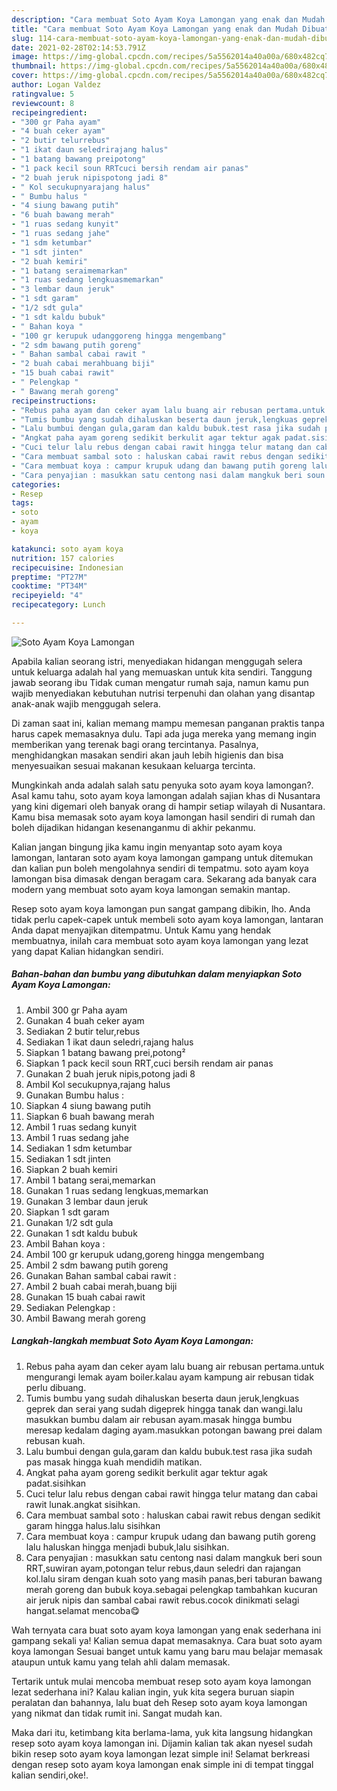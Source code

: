 ```yaml
---
description: "Cara membuat Soto Ayam Koya Lamongan yang enak dan Mudah Dibuat"
title: "Cara membuat Soto Ayam Koya Lamongan yang enak dan Mudah Dibuat"
slug: 114-cara-membuat-soto-ayam-koya-lamongan-yang-enak-dan-mudah-dibuat
date: 2021-02-28T02:14:53.791Z
image: https://img-global.cpcdn.com/recipes/5a5562014a40a00a/680x482cq70/soto-ayam-koya-lamongan-foto-resep-utama.jpg
thumbnail: https://img-global.cpcdn.com/recipes/5a5562014a40a00a/680x482cq70/soto-ayam-koya-lamongan-foto-resep-utama.jpg
cover: https://img-global.cpcdn.com/recipes/5a5562014a40a00a/680x482cq70/soto-ayam-koya-lamongan-foto-resep-utama.jpg
author: Logan Valdez
ratingvalue: 5
reviewcount: 8
recipeingredient:
- "300 gr Paha ayam"
- "4 buah ceker ayam"
- "2 butir telurrebus"
- "1 ikat daun seledrirajang halus"
- "1 batang bawang preipotong"
- "1 pack kecil soun RRTcuci bersih rendam air panas"
- "2 buah jeruk nipispotong jadi 8"
- " Kol secukupnyarajang halus"
- " Bumbu halus "
- "4 siung bawang putih"
- "6 buah bawang merah"
- "1 ruas sedang kunyit"
- "1 ruas sedang jahe"
- "1 sdm ketumbar"
- "1 sdt jinten"
- "2 buah kemiri"
- "1 batang seraimemarkan"
- "1 ruas sedang lengkuasmemarkan"
- "3 lembar daun jeruk"
- "1 sdt garam"
- "1/2 sdt gula"
- "1 sdt kaldu bubuk"
- " Bahan koya "
- "100 gr kerupuk udanggoreng hingga mengembang"
- "2 sdm bawang putih goreng"
- " Bahan sambal cabai rawit "
- "2 buah cabai merahbuang biji"
- "15 buah cabai rawit"
- " Pelengkap "
- " Bawang merah goreng"
recipeinstructions:
- "Rebus paha ayam dan ceker ayam lalu buang air rebusan pertama.untuk mengurangi lemak ayam boiler.kalau ayam kampung air rebusan tidak perlu dibuang."
- "Tumis bumbu yang sudah dihaluskan beserta daun jeruk,lengkuas geprek dan serai yang sudah digeprek hingga tanak dan wangi.lalu masukkan bumbu dalam air rebusan ayam.masak hingga bumbu meresap kedalam daging ayam.masukkan potongan bawang prei dalam rebusan kuah."
- "Lalu bumbui dengan gula,garam dan kaldu bubuk.test rasa jika sudah pas masak hingga kuah mendidih matikan."
- "Angkat paha ayam goreng sedikit berkulit agar tektur agak padat.sisihkan"
- "Cuci telur lalu rebus dengan cabai rawit hingga telur matang dan cabai rawit lunak.angkat sisihkan."
- "Cara membuat sambal soto : haluskan cabai rawit rebus dengan sedikit garam hingga halus.lalu sisihkan"
- "Cara membuat koya : campur krupuk udang dan bawang putih goreng lalu haluskan hingga menjadi bubuk,lalu sisihkan."
- "Cara penyajian : masukkan satu centong nasi dalam mangkuk beri soun RRT,suwiran ayam,potongan telur rebus,daun seledri dan rajangan kol.lalu siram dengan kuah soto yang masih panas,beri taburan bawang merah goreng dan bubuk koya.sebagai pelengkap tambahkan kucuran air jeruk nipis dan sambal cabai rawit rebus.cocok dinikmati selagi hangat.selamat mencoba😋"
categories:
- Resep
tags:
- soto
- ayam
- koya

katakunci: soto ayam koya 
nutrition: 157 calories
recipecuisine: Indonesian
preptime: "PT27M"
cooktime: "PT34M"
recipeyield: "4"
recipecategory: Lunch

---
```



![Soto Ayam Koya Lamongan](https://img-global.cpcdn.com/recipes/5a5562014a40a00a/680x482cq70/soto-ayam-koya-lamongan-foto-resep-utama.jpg)

Apabila kalian seorang istri, menyediakan hidangan menggugah selera untuk keluarga adalah hal yang memuaskan untuk kita sendiri. Tanggung jawab seorang ibu Tidak cuman mengatur rumah saja, namun kamu pun wajib menyediakan kebutuhan nutrisi terpenuhi dan olahan yang disantap anak-anak wajib menggugah selera.

Di zaman  saat ini, kalian memang mampu memesan panganan praktis tanpa harus capek memasaknya dulu. Tapi ada juga mereka yang memang ingin memberikan yang terenak bagi orang tercintanya. Pasalnya, menghidangkan masakan sendiri akan jauh lebih higienis dan bisa menyesuaikan sesuai makanan kesukaan keluarga tercinta. 



Mungkinkah anda adalah salah satu penyuka soto ayam koya lamongan?. Asal kamu tahu, soto ayam koya lamongan adalah sajian khas di Nusantara yang kini digemari oleh banyak orang di hampir setiap wilayah di Nusantara. Kamu bisa memasak soto ayam koya lamongan hasil sendiri di rumah dan boleh dijadikan hidangan kesenanganmu di akhir pekanmu.

Kalian jangan bingung jika kamu ingin menyantap soto ayam koya lamongan, lantaran soto ayam koya lamongan gampang untuk ditemukan dan kalian pun boleh mengolahnya sendiri di tempatmu. soto ayam koya lamongan bisa dimasak dengan beragam cara. Sekarang ada banyak cara modern yang membuat soto ayam koya lamongan semakin mantap.

Resep soto ayam koya lamongan pun sangat gampang dibikin, lho. Anda tidak perlu capek-capek untuk membeli soto ayam koya lamongan, lantaran Anda dapat menyajikan ditempatmu. Untuk Kamu yang hendak membuatnya, inilah cara membuat soto ayam koya lamongan yang lezat yang dapat Kalian hidangkan sendiri.

<!--inarticleads1-->

##### Bahan-bahan dan bumbu yang dibutuhkan dalam menyiapkan Soto Ayam Koya Lamongan:

1. Ambil 300 gr Paha ayam
1. Gunakan 4 buah ceker ayam
1. Sediakan 2 butir telur,rebus
1. Sediakan 1 ikat daun seledri,rajang halus
1. Siapkan 1 batang bawang prei,potong²
1. Siapkan 1 pack kecil soun RRT,cuci bersih rendam air panas
1. Gunakan 2 buah jeruk nipis,potong jadi 8
1. Ambil  Kol secukupnya,rajang halus
1. Gunakan  Bumbu halus :
1. Siapkan 4 siung bawang putih
1. Siapkan 6 buah bawang merah
1. Ambil 1 ruas sedang kunyit
1. Ambil 1 ruas sedang jahe
1. Sediakan 1 sdm ketumbar
1. Sediakan 1 sdt jinten
1. Siapkan 2 buah kemiri
1. Ambil 1 batang serai,memarkan
1. Gunakan 1 ruas sedang lengkuas,memarkan
1. Gunakan 3 lembar daun jeruk
1. Siapkan 1 sdt garam
1. Gunakan 1/2 sdt gula
1. Gunakan 1 sdt kaldu bubuk
1. Ambil  Bahan koya :
1. Ambil 100 gr kerupuk udang,goreng hingga mengembang
1. Ambil 2 sdm bawang putih goreng
1. Gunakan  Bahan sambal cabai rawit :
1. Ambil 2 buah cabai merah,buang biji
1. Gunakan 15 buah cabai rawit
1. Sediakan  Pelengkap :
1. Ambil  Bawang merah goreng




<!--inarticleads2-->

##### Langkah-langkah membuat Soto Ayam Koya Lamongan:

1. Rebus paha ayam dan ceker ayam lalu buang air rebusan pertama.untuk mengurangi lemak ayam boiler.kalau ayam kampung air rebusan tidak perlu dibuang.
1. Tumis bumbu yang sudah dihaluskan beserta daun jeruk,lengkuas geprek dan serai yang sudah digeprek hingga tanak dan wangi.lalu masukkan bumbu dalam air rebusan ayam.masak hingga bumbu meresap kedalam daging ayam.masukkan potongan bawang prei dalam rebusan kuah.
1. Lalu bumbui dengan gula,garam dan kaldu bubuk.test rasa jika sudah pas masak hingga kuah mendidih matikan.
1. Angkat paha ayam goreng sedikit berkulit agar tektur agak padat.sisihkan
1. Cuci telur lalu rebus dengan cabai rawit hingga telur matang dan cabai rawit lunak.angkat sisihkan.
1. Cara membuat sambal soto : haluskan cabai rawit rebus dengan sedikit garam hingga halus.lalu sisihkan
1. Cara membuat koya : campur krupuk udang dan bawang putih goreng lalu haluskan hingga menjadi bubuk,lalu sisihkan.
1. Cara penyajian : masukkan satu centong nasi dalam mangkuk beri soun RRT,suwiran ayam,potongan telur rebus,daun seledri dan rajangan kol.lalu siram dengan kuah soto yang masih panas,beri taburan bawang merah goreng dan bubuk koya.sebagai pelengkap tambahkan kucuran air jeruk nipis dan sambal cabai rawit rebus.cocok dinikmati selagi hangat.selamat mencoba😋




Wah ternyata cara buat soto ayam koya lamongan yang enak sederhana ini gampang sekali ya! Kalian semua dapat memasaknya. Cara buat soto ayam koya lamongan Sesuai banget untuk kamu yang baru mau belajar memasak ataupun untuk kamu yang telah ahli dalam memasak.

Tertarik untuk mulai mencoba membuat resep soto ayam koya lamongan lezat sederhana ini? Kalau kalian ingin, yuk kita segera buruan siapin peralatan dan bahannya, lalu buat deh Resep soto ayam koya lamongan yang nikmat dan tidak rumit ini. Sangat mudah kan. 

Maka dari itu, ketimbang kita berlama-lama, yuk kita langsung hidangkan resep soto ayam koya lamongan ini. Dijamin kalian tak akan nyesel sudah bikin resep soto ayam koya lamongan lezat simple ini! Selamat berkreasi dengan resep soto ayam koya lamongan enak simple ini di tempat tinggal kalian sendiri,oke!.

